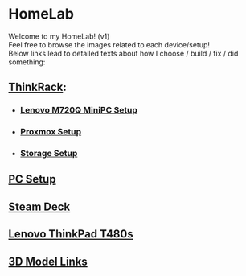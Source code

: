 # HomeLab
Welcome to my HomeLab! (v1)  
Feel free to browse the images related to each device/setup!  
Below links lead to detailed texts about how I choose / build / fix / did something:
## [ThinkRack](markdown/ThinkRack_Setup.md):
- ### [Lenovo M720Q MiniPC Setup](markdown/Lenovo_M720Q_Setup.md)
- ### [Proxmox Setup](markdown/Proxmox_Setup.md)
- ### [Storage Setup](markdown/Storage_Setup.md)
## [PC Setup](markdown/PC_Setup.md)
## [Steam Deck](markdown/Steam_Deck_Setup.md)
## [Lenovo ThinkPad T480s](markdown/Lenovo_ThinkPad_T480s_Setup.md)
## [3D Model Links](markdown/3D_Model_Links.md)